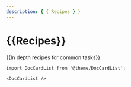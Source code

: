 ```yaml
---
description: { { Recipes } }
---
```


# {{Recipes}}

{{In depth recipes for common tasks}}

```mdx-code-block
import DocCardList from '@theme/DocCardList';

<DocCardList />
```